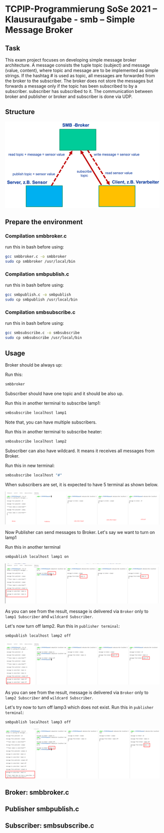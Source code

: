 # TCPIP-Programmierung SoSe 2021 – Klausuraufgabe - smb – Simple Message Broker

## Task 

This exam project focuses on developing simple message broker architecture. A message consists
the tuple topic (subject) and message (value, content), where
topic and message are to be implemented as simple strings. If the
hashtag # is used as topic, all messages are forwarded from the broker to the
subscriber. The broker does not store the messages but forwards a message only if the topic has been subscribed to by a subscriber. subscriber has subscribed to it. The communication between broker and publisher or broker and subscriber is done via UDP.

## Structure

![structure](structure.png)

## Prepare the environment

### Compilation smbbroker.c

run this in bash before using:

```bash
gcc smbbroker.c -o smbbroker
sudo cp smbbroker /usr/local/bin
 ```

### Compilation smbpublish.c

run this in bash before using:

```bash
gcc smbpublish.c -o smbpublish
sudo cp smbpublish /usr/local/bin
 ```

### Compilation smbsubscribe.c

run this in bash before using:

```bash
gcc smbsubscribe.c -o smbsubscribe
sudo cp smbsubscribe /usr/local/bin
 ```

## Usage 

Broker should be always up:

Run this:

```bash
smbbroker
 ```

Subscriber should have one topic and it should be also up.

Run this in another terminal to subscribe lamp1:

```bash
smbsubscribe localhost lamp1
 ```

Note that, you can have multiple subscribers.

Run this in another terminal to subscribe heater:

```bash
smbsubscribe localhost lamp2
 ```

Subscriber can also have wildcard. It means it receives all messages from Broker.

Run this in new terminal: 

```bash
smbsubscribe localhost "#"
 ```

When subscribers are set, it is expected to have 5 terminal as shown below.

![subs](subscribersAreSet.png)

Now Publisher can send messages to Broker. Let's say we want to turn on lamp1



Run this in another terminal

```bash
smbpublish localhost lamp1 on
 ```

![structure](lamp1.png)

As you can see from the result, message is delivered via `Broker` only to `lamp1 Subscriber` and `wildcard Subscriber`.

Let's now turn off lamp2. Run this in `publisher terminal`:

```bash
smbpublish localhost lamp2 off
 ```

![structure](lamp2.png)

As you can see from the result, message is delivered via `Broker` only to `lamp2 Subscriber` and `wildcard Subscriber`.

Let's try now to turn off lamp3 which does not exist. Run this in `publisher terminal`:

```bash
smbpublish localhost lamp3 off
 ```
![structure](noSubs.png)

## Broker: smbbroker.c

## Publisher smbpublish.c

## Subscriber: smbsubscribe.c
